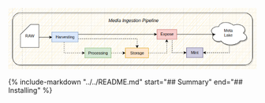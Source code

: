 
![Arch](https://raw.githubusercontent.com/SynapseMedia/nucleus/546249de6883edb8829d46f642847358ed7638cf/arch.png)

{% include-markdown "../../README.md"
    start="## Summary"
    end="## Installing"
%}
